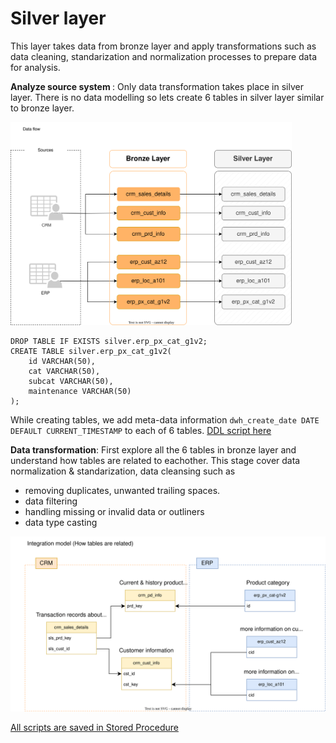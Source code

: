 # Silver layer
This layer  takes data from bronze layer and apply transformations such as  data cleaning, standarization and normalization processes to prepare data for analysis.

<b>Analyze source system </b> : Only data transformation takes place in silver layer. There is no data modelling so lets create 6 tables in silver layer similar to bronze layer.


<img src="https://github.com/sumedhadewan/sql_datawarehouse_project/blob/main/docs/images/data_flow_silver_layer.drawio.svg" width="450" />

```
DROP TABLE IF EXISTS silver.erp_px_cat_g1v2;
CREATE TABLE silver.erp_px_cat_g1v2(
	id VARCHAR(50),
	cat VARCHAR(50),
	subcat VARCHAR(50),
	maintenance VARCHAR(50)
);
```
While creating tables, we add meta-data information `dwh_create_date DATE DEFAULT CURRENT_TIMESTAMP` to each of 6 tables.
[DDL script here](https://github.com/sumedhadewan/sql_datawarehouse_project/blob/main/script/silver/ddl_silver.sql)

<b>Data transformation</b>:
First explore all the 6 tables in bronze layer and understand how tables are related to eachother. This stage cover data normalization & standarization, data cleansing such as 
- removing duplicates, unwanted trailing spaces.
- data filtering
- handling missing or invalid data or outliners
- data type casting
<img src="https://github.com/sumedhadewan/sql_datawarehouse_project/blob/main/docs/images/integration_model.drawio.svg"/>

[All scripts are saved in Stored Procedure](https://github.com/sumedhadewan/sql_datawarehouse_project/blob/main/script/silver/proc_load_silver)
